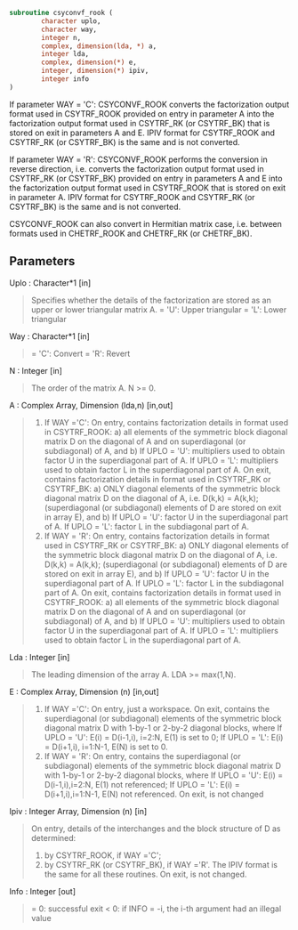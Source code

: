 ```fortran
subroutine csyconvf_rook (
		character uplo,
		character way,
		integer n,
		complex, dimension(lda, *) a,
		integer lda,
		complex, dimension(*) e,
		integer, dimension(*) ipiv,
		integer info
)
```
 If parameter WAY = 'C':
 CSYCONVF_ROOK converts the factorization output format used in
 CSYTRF_ROOK provided on entry in parameter A into the factorization
 output format used in CSYTRF_RK (or CSYTRF_BK) that is stored
 on exit in parameters A and E. IPIV format for CSYTRF_ROOK and
 CSYTRF_RK (or CSYTRF_BK) is the same and is not converted.

 If parameter WAY = 'R':
 CSYCONVF_ROOK performs the conversion in reverse direction, i.e.
 converts the factorization output format used in CSYTRF_RK
 (or CSYTRF_BK) provided on entry in parameters A and E into
 the factorization output format used in CSYTRF_ROOK that is stored
 on exit in parameter A. IPIV format for CSYTRF_ROOK and
 CSYTRF_RK (or CSYTRF_BK) is the same and is not converted.

 CSYCONVF_ROOK can also convert in Hermitian matrix case, i.e. between
 formats used in CHETRF_ROOK and CHETRF_RK (or CHETRF_BK).

## Parameters
Uplo : Character*1 [in]
> Specifies whether the details of the factorization are
> stored as an upper or lower triangular matrix A.
> = 'U':  Upper triangular
> = 'L':  Lower triangular

Way : Character*1 [in]
> = 'C': Convert
> = 'R': Revert

N : Integer [in]
> The order of the matrix A.  N >= 0.

A : Complex Array, Dimension (lda,n) [in,out]
> 1) If WAY ='C':
> On entry, contains factorization details in format used in
> CSYTRF_ROOK:
> a) all elements of the symmetric block diagonal
> matrix D on the diagonal of A and on superdiagonal
> (or subdiagonal) of A, and
> b) If UPLO = 'U': multipliers used to obtain factor U
> in the superdiagonal part of A.
> If UPLO = 'L': multipliers used to obtain factor L
> in the superdiagonal part of A.
> On exit, contains factorization details in format used in
> CSYTRF_RK or CSYTRF_BK:
> a) ONLY diagonal elements of the symmetric block diagonal
> matrix D on the diagonal of A, i.e. D(k,k) = A(k,k);
> (superdiagonal (or subdiagonal) elements of D
> are stored on exit in array E), and
> b) If UPLO = 'U': factor U in the superdiagonal part of A.
> If UPLO = 'L': factor L in the subdiagonal part of A.
> 2) If WAY = 'R':
> On entry, contains factorization details in format used in
> CSYTRF_RK or CSYTRF_BK:
> a) ONLY diagonal elements of the symmetric block diagonal
> matrix D on the diagonal of A, i.e. D(k,k) = A(k,k);
> (superdiagonal (or subdiagonal) elements of D
> are stored on exit in array E), and
> b) If UPLO = 'U': factor U in the superdiagonal part of A.
> If UPLO = 'L': factor L in the subdiagonal part of A.
> On exit, contains factorization details in format used in
> CSYTRF_ROOK:
> a) all elements of the symmetric block diagonal
> matrix D on the diagonal of A and on superdiagonal
> (or subdiagonal) of A, and
> b) If UPLO = 'U': multipliers used to obtain factor U
> in the superdiagonal part of A.
> If UPLO = 'L': multipliers used to obtain factor L
> in the superdiagonal part of A.

Lda : Integer [in]
> The leading dimension of the array A.  LDA >= max(1,N).

E : Complex Array, Dimension (n) [in,out]
> 1) If WAY ='C':
> On entry, just a workspace.
> On exit, contains the superdiagonal (or subdiagonal)
> elements of the symmetric block diagonal matrix D
> with 1-by-1 or 2-by-2 diagonal blocks, where
> If UPLO = 'U': E(i) = D(i-1,i), i=2:N, E(1) is set to 0;
> If UPLO = 'L': E(i) = D(i+1,i), i=1:N-1, E(N) is set to 0.
> 2) If WAY = 'R':
> On entry, contains the superdiagonal (or subdiagonal)
> elements of the symmetric block diagonal matrix D
> with 1-by-1 or 2-by-2 diagonal blocks, where
> If UPLO = 'U': E(i) = D(i-1,i),i=2:N, E(1) not referenced;
> If UPLO = 'L': E(i) = D(i+1,i),i=1:N-1, E(N) not referenced.
> On exit, is not changed

Ipiv : Integer Array, Dimension (n) [in]
> On entry, details of the interchanges and the block
> structure of D as determined:
> 1) by CSYTRF_ROOK, if WAY ='C';
> 2) by CSYTRF_RK (or CSYTRF_BK), if WAY ='R'.
> The IPIV format is the same for all these routines.
> On exit, is not changed.

Info : Integer [out]
> = 0:  successful exit
> < 0:  if INFO = -i, the i-th argument had an illegal value

